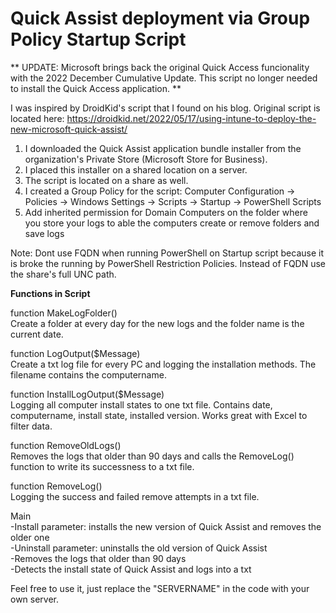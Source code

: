 # Quick Assist deployment via Group Policy Startup Script

** UPDATE: Microsoft brings back the original Quick Access funcionality with the 2022 December Cumulative Update. This script no longer needed to install the Quick Access application. **

I was inspired by DroidKid's script that I found on his blog. Original script is located here: https://droidkid.net/2022/05/17/using-intune-to-deploy-the-new-microsoft-quick-assist/

1. I downloaded the Quick Assist application bundle installer from the organization's Private Store (Microsoft Store for Business). 
2. I placed this installer on a shared location on a server.
3. The script is located on a share as well.
4. I created a Group Policy for the script: Computer Configuration -> Policies -> Windows Settings -> Scripts -> Startup -> PowerShell Scripts
5. Add inherited permission for Domain Computers on the folder where you store your logs to able the computers create or remove folders and save logs

Note: Dont use FQDN when running PowerShell on Startup script because it is broke the running by PowerShell Restriction Policies. Instead of FQDN use the share's full UNC path.


**Functions in Script**

function MakeLogFolder() \
Create a folder at every day for the new logs and the folder name is the current date.

function LogOutput($Message) \
Create a txt log file for every PC and logging the installation methods. The filename contains the computername. 

function InstallLogOutput($Message) \
Logging all computer install states to one txt file. Contains date, computername, install state, installed version. Works great with Excel to filter data.

function RemoveOldLogs() \
Removes the logs that older than 90 days and calls the RemoveLog() function to write its successness to a txt file.

function RemoveLog() \
Logging the success and failed remove attempts in a txt file.

Main \
-Install parameter: installs the new version of Quick Assist and removes the older one \
-Uninstall parameter: uninstalls the old version of Quick Assist \
-Removes the logs that older than 90 days \
-Detects the install state of Quick Assist and logs into a txt

Feel free to use it, just replace the "SERVERNAME" in the code with your own server.
